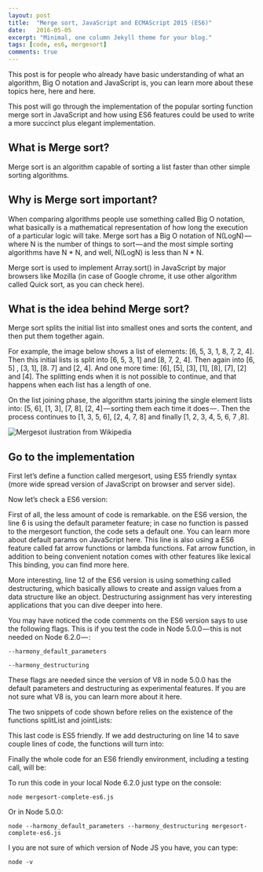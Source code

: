 ```yaml
---
layout: post
title:  "Merge sort, JavaScript and ECMAScript 2015 (ES6)"
date:   2016-05-05
excerpt: "Minimal, one column Jekyll theme for your blog."
tags: [code, es6, mergesort]
comments: true
---
```


This post is for people who already have basic understanding of what an algorithm, Big O notation and JavaScript is, you can learn more about these topics here, here and here.

This post will go through the implementation of the popular sorting function merge sort in JavaScript and how using ES6 features could be used to write a more succinct plus elegant implementation.

## What is Merge sort? 

Merge sort is an algorithm capable of sorting a list faster than other simple sorting algorithms.

## Why is Merge sort important? 

When comparing algorithms people use something called Big O notation, what basically is a mathematical representation of how long the execution of a particular logic will take. Merge sort has a Big O notation of N(LogN) — where N is the number of things to sort — and the most simple sorting algorithms have N * N, and well, N(LogN) is less than N * N.

Merge sort is used to implement Array.sort() in JavaScript by major browsers like Mozilla (in case of Google chrome, it use other algorithm called Quick sort, as you can check here).

## What is the idea behind Merge sort? 

Merge sort splits the initial list into smallest ones and sorts the content, and then put them together again.

For example, the image below shows a list of elements: [6, 5, 3, 1, 8, 7, 2, 4]. Then this initial lists is split into [6, 5, 3, 1] and [8, 7, 2, 4]. Then again into [6, 5] , [3, 1], [8. 7] and [2, 4]. And one more time: [6], [5], [3], [1], [8], [7], [2] and [4]. The splitting ends when it is not possible to continue, and that happens when each list has a length of one.

On the list joining phase, the algorithm starts joining the single element lists into: [5, 6], [1, 3], [7, 8], [2, 4] — sorting them each time it does — . Then the process continues to [1, 3, 5, 6], [2, 4, 7, 8] and finally [1, 2, 3, 4, 5, 6, 7 ,8].

![Mergesot ilustration from Wikipedia](assets/img/mergesort.gif')

## Go to the implementation 

First let’s define a function called mergesort, using ES5 friendly syntax (more wide spread version of JavaScript on browser and server side).

<script src="https://gist.github.com/nandodrw/ee6749f47f24cd51892fd31dd830771b.js"></script>

Now let’s check a ES6 version:

<script src="https://gist.github.com/nandodrw/52c250a977106991badc0ae8291d93e2.js"></script>

First of all, the less amount of code is remarkable. on the ES6 version, the line 6 is using the default parameter feature; in case no function is passed to the mergesort function, the code sets a default one. You can learn more about default params on JavaScript here. This line is also using a ES6 feature called fat arrow functions or lambda functions. Fat arrow function, in addition to being convenient notation comes with other features like lexical This binding, you can find more here.

More interesting, line 12 of the ES6 version is using something called destructuring, which basically allows to create and assign values from a data structure like an object. Destructuring assignment has very interesting applications that you can dive deeper into here.

You may have noticed the code comments on the ES6 version says to use the following flags. This is if you test the code in Node 5.0.0 — this is not needed on Node 6.2.0 — :

```
--harmony_default_parameters

--harmony_destructuring
```

These flags are needed since the version of V8 in node 5.0.0 has the default parameters and destructuring as experimental features. If you are not sure what V8 is, you can learn more about it here.

The two snippets of code shown before relies on the existence of the functions splitList and jointLists:

<script src="https://gist.github.com/nandodrw/535df05d39acc9a31508a8b164e27b7a.js"></script>

This last code is ES5 friendly. If we add destructuring on line 14 to save couple lines of code, the functions will turn into:

<script src="https://gist.github.com/nandodrw/25c669dd4cdab0696fd263d6eaf81e6c.js"></script>

Finally the whole code for an ES6 friendly environment, including a testing call, will be:

<script src="https://gist.github.com/nandodrw/ad0e8c3318a0e30a8b3b3e05a23573f8.js"></script>

To run this code in your local Node 6.2.0 just type on the console:

`node mergesort-complete-es6.js`

Or in Node 5.0.0:

`node --harmony_default_parameters --harmony_destructuring mergesort-complete-es6.js`

I you are not sure of which version of Node JS you have, you can type:

`node -v`